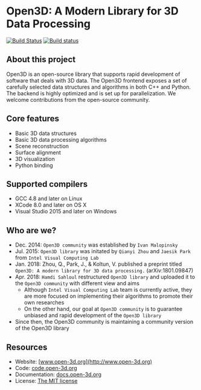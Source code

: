 # Open3D: A Modern Library for 3D Data Processing

[![Build Status](https://travis-ci.org/Sahloul/Open3D.svg?branch=master)](https://travis-ci.org/Sahloul/Open3D)
[![Build status](https://ci.appveyor.com/api/projects/status/4cf22otffmfyuif2?svg=true)](https://ci.appveyor.com/project/Sahloul/open3d)

## About this project

Open3D is an open-source library that supports rapid development of software that deals with 3D data. The Open3D frontend exposes a set of carefully selected data structures and algorithms in both C++ and Python. The backend is highly optimized and is set up for parallelization. We welcome contributions from the open-source community.

## Core features

* Basic 3D data structures
* Basic 3D data processing algorithms
* Scene reconstruction
* Surface alignment
* 3D visualization
* Python binding

## Supported compilers

* GCC 4.8 and later on Linux
* XCode 8.0 and later on OS X
* Visual Studio 2015 and later on Windows

## Who are we?
- Dec. 2014: `Open3D community` was established by `Ivan Malopinsky`
- Jul. 2015: `Open3D library` was initated by `Qianyi Zhou` and `Jaesik Park` from `Intel Visual Computing Lab`
- Jan. 2018: Zhou, Q., Park, J., & Koltun, V. published a preprint titled `Open3D: A modern library for 3D data processing.` (arXiv:1801.09847)
- Apr. 2018: `Hamdi Sahloul` restructured `Open3D library` and uploaded it to the `Open3D community` with different view and aims
  - Although `Intel Visual Computing Lab` team is currently active, they are more focused on implementing their algorithms to promote their own researches
  - On the other hand, our goal at `Open3D community` is to guarantee unbiased and rapid development of the `Open3D library`
- Since then, the Open3D community is maintaining a community version of the Open3D library

## Resources

* Website: [www.open-3d.org](http://www.open-3d.org)
* Code: [code.open-3d.org](http://code.open-3d.org)
* Documentation: [docs.open-3d.org](http://docs.open-3d.org)
* License: [The MIT license](https://opensource.org/licenses/MIT)
